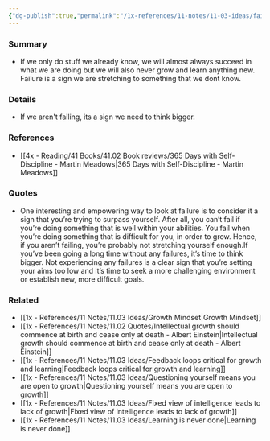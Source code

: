 ```yaml
---
{"dg-publish":true,"permalink":"/1x-references/11-notes/11-03-ideas/failure-is-a-positive-sign-that-you-are-trying-to-stretch-and-do-something-beyond-your-current-abilities/","title":"Failure is a positive sign that you are trying to stretch and do something beyond your current abilities","created":"2024-02-23T16:03:59.422+03:00","updated":"2024-02-23T16:03:59.422+03:00"}
---
```



### Summary
- If we only do stuff we already know, we will almost always succeed in what we are doing but we will also never grow and learn anything new. Failure is a sign we are stretching to something that we dont know.

### Details
- If we aren't failing, its a sign we need to think bigger.

### References
- [[4x - Reading/41 Books/41.02 Book reviews/365 Days with Self-Discipline - Martin Meadows\|365 Days with Self-Discipline - Martin Meadows]]

### Quotes
- One interesting and empowering way to look at failure is to consider it a sign that you’re trying to surpass yourself. After all, you can’t fail if you’re doing something that is well within your abilities. You fail when you’re doing something that is difficult for you, in order to grow. Hence, if you aren’t failing, you’re probably not stretching yourself enough.If you’ve been going a long time without any failures, it’s time to think bigger. Not experiencing any failures is a clear sign that you’re setting your aims too low and it’s time to seek a more challenging environment or establish new, more difficult goals.

### Related
- [[1x - References/11 Notes/11.03 Ideas/Growth Mindset\|Growth Mindset]]
- [[1x - References/11 Notes/11.02 Quotes/Intellectual growth should commence at birth and cease only at death - Albert Einstein\|Intellectual growth should commence at birth and cease only at death - Albert Einstein]]
- [[1x - References/11 Notes/11.03 Ideas/Feedback loops critical for growth and learning\|Feedback loops critical for growth and learning]]
- [[1x - References/11 Notes/11.03 Ideas/Questioning yourself means you are open to growth\|Questioning yourself means you are open to growth]]
- [[1x - References/11 Notes/11.03 Ideas/Fixed view of intelligence leads to lack of growth\|Fixed view of intelligence leads to lack of growth]]
- [[1x - References/11 Notes/11.03 Ideas/Learning is never done\|Learning is never done]]